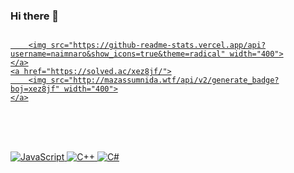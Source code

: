 ### Hi there 👋


<div style="display:flex; flex-direction:row;">
    <a href="https://solved.ac/xez8jf/">
        
        <img src="https://github-readme-stats.vercel.app/api?username=naimnaro&show_icons=true&theme=radical" width="400">
    </a>
    <a href="https://solved.ac/xez8jf/">
        <img src="http://mazassumnida.wtf/api/v2/generate_badge?boj=xez8jf" width="400">
    </a>
</div>


<br><br><br>
![JavaScript](https://img.shields.io/badge/JavaScript-F7DF1E?style=for-the-badge&logo=javascript&logoColor=black)
![C++](https://img.shields.io/badge/C++-00599C?style=for-the-badge&logo=c%2B%2B&logoColor=white)
![C#](https://img.shields.io/badge/C%23-512BD4?style=for-the-badge&logo=c-sharp&logoColor=white)




